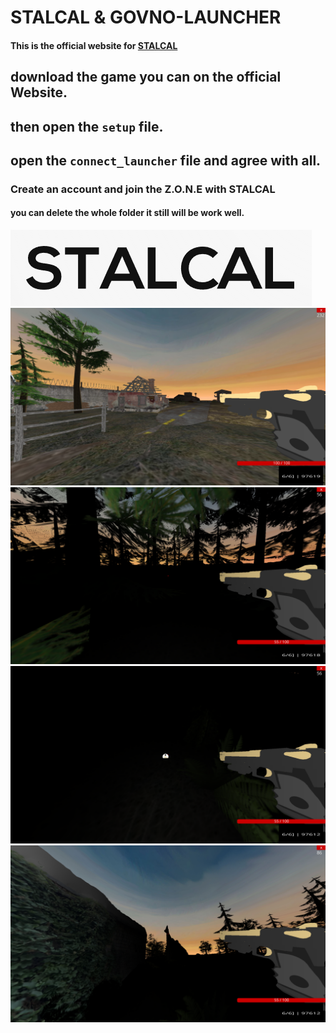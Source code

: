 #   **STALCAL & GOVNO-LAUNCHER**  

#### This is the official website for [STALCAL](https://stalker-server-z2l9.onrender.com)

## download the game you can on the official Website.
## then open the `setup` file.
## open the `connect_launcher` file and agree with all.
### Create an account and join the Z.O.N.E with STALCAL
#### you can delete the whole folder it still will be work well.

![banner](client/assets/banner.png)
![game_screenshoot1](client/assets/game_ss1%20(1).png)
![game_screenshoot1](client/assets/game_ss1%20(2).png)
![game_screenshoot1](client/assets/game_ss1%20(3).png)
![game_screenshoot1](client/assets/game_ss1%20(4).png)